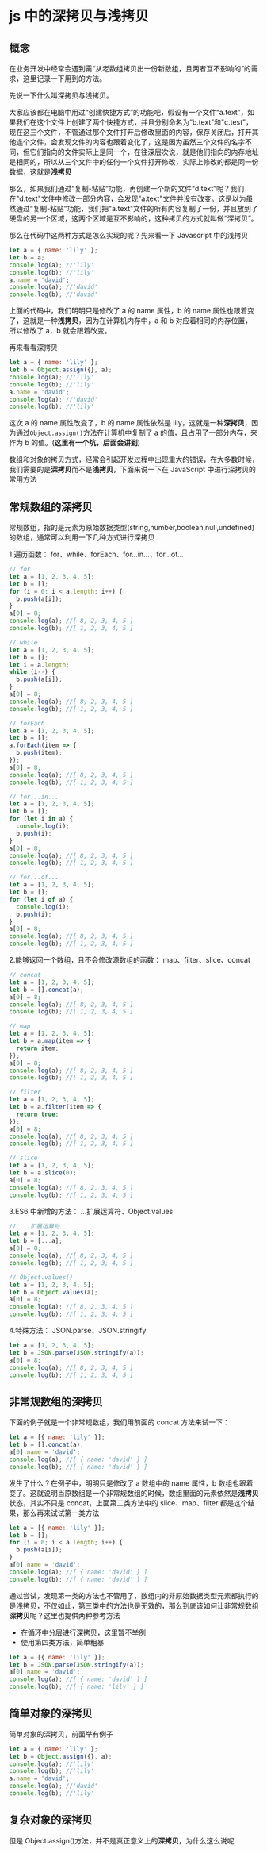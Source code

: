# js 中的深拷贝与浅拷贝

## 概念

在业务开发中经常会遇到需“从老数组拷贝出一份新数组，且两者互不影响的”的需求，这里记录一下用到的方法。

先说一下什么叫深拷贝与浅拷贝。

大家应该都在电脑中用过“创建快捷方式”的功能吧，假设有一个文件“a.text”，如果我们在这个文件上创建了两个快捷方式，并且分别命名为“b.text"和"c.test"，现在这三个文件，不管通过那个文件打开后修改里面的内容，保存关闭后，打开其他连个文件，会发现文件的内容也跟着变化了，这是因为虽然三个文件的名字不同，但它们指向的文件实际上是同一个，在往深层次说，就是他们指向的内存地址是相同的，所以从三个文件中的任何一个文件打开修改，实际上修改的都是同一份数据，这就是**浅拷贝**

那么，如果我们通过“复制-粘贴”功能，再创建一个新的文件“d.text”呢？我们在"d.text"文件中修改一部分内容，会发现"a.text"文件并没有改变。这是以为虽然通过“复制-粘贴”功能，我们把"a.text"文件的所有内容复制了一份，并且放到了硬盘的另一个区域，这两个区域是互不影响的，这种拷贝的方式就叫做“深拷贝”。

那么在代码中这两种方式是怎么实现的呢？先来看一下 Javascript 中的浅拷贝

```js
let a = { name: 'lily' };
let b = a;
console.log(a); //'lily'
console.log(b); //'lily'
a.name = 'david';
console.log(a); //'david'
console.log(b); //'david'
```

上面的代码中，我们明明只是修改了 a 的 name 属性，b 的 name 属性也跟着变了，这就是一种**浅拷贝**，因为在计算机内存中，a 和 b 对应着相同的内存位置，所以修改了 a，b 就会跟着改变。

再来看看深拷贝

```js
let a = { name: 'lily' };
let b = Object.assign({}, a);
console.log(a); //'lily'
console.log(b); //'lily'
a.name = 'david';
console.log(a); //'david'
console.log(b); //'lily'
```

这次 a 的 name 属性改变了，b 的 name 属性依然是 lily，这就是一种**深拷贝**，因为通过`Object.assign()`方法在计算机中复制了 a 的值，且占用了一部分内存，来作为 b 的值。(**这里有一个坑，后面会讲到**)

数组和对象的拷贝方式，经常会引起开发过程中出现重大的错误，在大多数时候，我们需要的是**深拷贝**而不是**浅拷贝**，下面来说一下在 JavaScript 中进行深拷贝的常用方法

## 常规数组的深拷贝

常规数组，指的是元素为原始数据类型(string,number,boolean,null,undefined)的数组，通常可以利用一下几种方式进行深拷贝

1.遍历函数： for、while、forEach、for...in...、for...of...

```js
// for
let a = [1, 2, 3, 4, 5];
let b = [];
for (i = 0; i < a.length; i++) {
  b.push(a[i]);
}
a[0] = 8;
console.log(a); //[ 8, 2, 3, 4, 5 ]
console.log(b); //[ 1, 2, 3, 4, 5 ]

// while
let a = [1, 2, 3, 4, 5];
let b = [];
let i = a.length;
while (i--) {
  b.push(a[i]);
}
a[0] = 8;
console.log(a); //[ 8, 2, 3, 4, 5 ]
console.log(b); //[ 1, 2, 3, 4, 5 ]

// forEach
let a = [1, 2, 3, 4, 5];
let b = [];
a.forEach(item => {
  b.push(item);
});
a[0] = 8;
console.log(a); //[ 8, 2, 3, 4, 5 ]
console.log(b); //[ 1, 2, 3, 4, 5 ]

// for...in...
let a = [1, 2, 3, 4, 5];
let b = [];
for (let i in a) {
  console.log(i);
  b.push(i);
}
a[0] = 8;
console.log(a); //[ 8, 2, 3, 4, 5 ]
console.log(b); //[ 1, 2, 3, 4, 5 ]

// for...of...
let a = [1, 2, 3, 4, 5];
let b = [];
for (let i of a) {
  console.log(i);
  b.push(i);
}
a[0] = 8;
console.log(a); //[ 8, 2, 3, 4, 5 ]
console.log(b); //[ 1, 2, 3, 4, 5 ]
```

2.能够返回一个数组，且不会修改源数组的函数： map、filter、slice、concat

```js
// concat
let a = [1, 2, 3, 4, 5];
let b = [].concat(a);
a[0] = 8;
console.log(a); //[ 8, 2, 3, 4, 5 ]
console.log(b); //[ 1, 2, 3, 4, 5 ]

// map
let a = [1, 2, 3, 4, 5];
let b = a.map(item => {
  return item;
});
a[0] = 8;
console.log(a); //[ 8, 2, 3, 4, 5 ]
console.log(b); //[ 1, 2, 3, 4, 5 ]

// filter
let a = [1, 2, 3, 4, 5];
let b = a.filter(item => {
  return true;
});
a[0] = 8;
console.log(a); //[ 8, 2, 3, 4, 5 ]
console.log(b); //[ 1, 2, 3, 4, 5 ]

// slice
let a = [1, 2, 3, 4, 5];
let b = a.slice(0);
a[0] = 8;
console.log(a); //[ 8, 2, 3, 4, 5 ]
console.log(b); //[ 1, 2, 3, 4, 5 ]
```

3.ES6 中新增的方法： ...扩展运算符、Object.values

```js
// ...扩展运算符
let a = [1, 2, 3, 4, 5];
let b = [...a];
a[0] = 8;
console.log(a); //[ 8, 2, 3, 4, 5 ]
console.log(b); //[ 1, 2, 3, 4, 5 ]

// Object.values()
let a = [1, 2, 3, 4, 5];
let b = Object.values(a);
a[0] = 8;
console.log(a); //[ 8, 2, 3, 4, 5 ]
console.log(b); //[ 1, 2, 3, 4, 5 ]
```

4.特殊方法： JSON.parse、JSON.stringify

```js
let a = [1, 2, 3, 4, 5];
let b = JSON.parse(JSON.stringify(a));
a[0] = 8;
console.log(a); //[ 8, 2, 3, 4, 5 ]
console.log(b); //[ 1, 2, 3, 4, 5 ]
```

## 非常规数组的深拷贝

下面的例子就是一个非常规数组，我们用前面的 concat 方法来试一下：

```js
let a = [{ name: 'lily' }];
let b = [].concat(a);
a[0].name = 'david';
console.log(a); //[ { name: 'david' } ]
console.log(b); //[ { name: 'david' } ]
```

发生了什么？在例子中，明明只是修改了 a 数组中的 name 属性，b 数组也跟着变了。这就说明当原数组是一个非常规数组的时候，数组里面的元素依然是**浅拷贝**状态，其实不只是 concat，上面第二类方法中的 slice、map、filter 都是这个结果，那么再来试试第一类方法

```js
let a = [{ name: 'lily' }];
let b = [];
for (i = 0; i < a.length; i++) {
  b.push(a[i]);
}
a[0].name = 'david';
console.log(a); //[ { name: 'david' } ]
console.log(b); //[ { name: 'david' } ]
```

通过尝试，发现第一类的方法也不管用了，数组内的非原始数据类型元素都执行的是浅拷贝，不仅如此，第三类中的方法也是无效的，那么到底该如何让非常规数组**深拷贝**呢？这里也提供两种参考方法

* 在循环中分层进行深拷贝，这里暂不举例
* 使用第四类方法，简单粗暴

```js
let a = [{ name: 'lily' }];
let b = JSON.parse(JSON.stringify(a));
a[0].name = 'david';
console.log(a); //[ { name: 'david' } ]
console.log(b); //[ { name: 'lily' } ]
```

## 简单对象的深拷贝

简单对象的深拷贝，前面举有例子

```js
let a = { name: 'lily' };
let b = Object.assign({}, a);
console.log(a); //'lily'
console.log(b); //'lily'
a.name = 'david';
console.log(a); //'david'
console.log(b); //'lily'
```

## 复杂对象的深拷贝

但是 Object.assign()方法，并不是真正意义上的**深拷贝**，为什么这么说呢

```js
```
